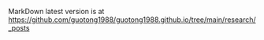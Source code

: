 MarkDown latest version is at https://github.com/guotong1988/guotong1988.github.io/tree/main/research/_posts

<meta name="google-site-verification" content="8NeXeopl0Y7RpgHgRilAMtTLuzHTNav3LpL8MA7lj1A" />
